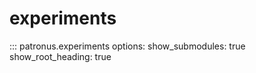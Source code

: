 # experiments

::: patronus.experiments
    options:
        show_submodules: true
        show_root_heading: true
